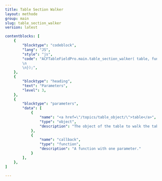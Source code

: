 ```yaml
---
title: Table Section Walker
layout: methode
group: main
slug: table_section_walker
version: latest

contentblocks: [
	{
		"blocktype": "codeblock",
		"lang": "JS",
		"style": "js",
		"code": "ACFTableFieldPro.main.table_section_walker( table, function( section_key ) {
		\n
		\n});",
	},
	{
		"blocktype": "heading",
		"text": "Parameters",
		"level": 3,
	},
	{
		"blocktype": "parameters",
		"data": [
			{
				"name": "<a href=\"/topics/table_object/\">table</a>",
				"type": "object",
				"description": "The object of the table to walk the table data. Requires at least the `table.data` and  `table.data_defaults`  object.",
			},
			{
				"name": "callback",
				"type": "function",
				"description": "A function with one parameter."
			}
		],
	},
]

---
```

